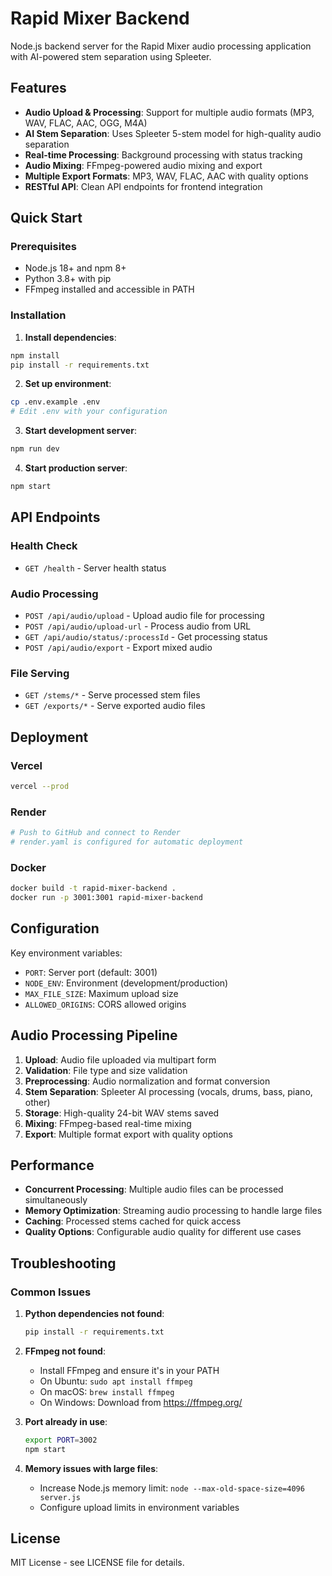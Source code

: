 # Rapid Mixer Backend

Node.js backend server for the Rapid Mixer audio processing application with AI-powered stem separation using Spleeter.

## Features

- **Audio Upload & Processing**: Support for multiple audio formats (MP3, WAV, FLAC, AAC, OGG, M4A)
- **AI Stem Separation**: Uses Spleeter 5-stem model for high-quality audio separation
- **Real-time Processing**: Background processing with status tracking
- **Audio Mixing**: FFmpeg-powered audio mixing and export
- **Multiple Export Formats**: MP3, WAV, FLAC, AAC with quality options
- **RESTful API**: Clean API endpoints for frontend integration

## Quick Start

### Prerequisites
- Node.js 18+ and npm 8+
- Python 3.8+ with pip
- FFmpeg installed and accessible in PATH

### Installation

1. **Install dependencies**:
```bash
npm install
pip install -r requirements.txt
```

2. **Set up environment**:
```bash
cp .env.example .env
# Edit .env with your configuration
```

3. **Start development server**:
```bash
npm run dev
```

4. **Start production server**:
```bash
npm start
```

## API Endpoints

### Health Check
- `GET /health` - Server health status

### Audio Processing
- `POST /api/audio/upload` - Upload audio file for processing
- `POST /api/audio/upload-url` - Process audio from URL
- `GET /api/audio/status/:processId` - Get processing status
- `POST /api/audio/export` - Export mixed audio

### File Serving
- `GET /stems/*` - Serve processed stem files
- `GET /exports/*` - Serve exported audio files

## Deployment

### Vercel
```bash
vercel --prod
```

### Render
```bash
# Push to GitHub and connect to Render
# render.yaml is configured for automatic deployment
```

### Docker
```bash
docker build -t rapid-mixer-backend .
docker run -p 3001:3001 rapid-mixer-backend
```

## Configuration

Key environment variables:
- `PORT`: Server port (default: 3001)
- `NODE_ENV`: Environment (development/production)
- `MAX_FILE_SIZE`: Maximum upload size
- `ALLOWED_ORIGINS`: CORS allowed origins

## Audio Processing Pipeline

1. **Upload**: Audio file uploaded via multipart form
2. **Validation**: File type and size validation
3. **Preprocessing**: Audio normalization and format conversion
4. **Stem Separation**: Spleeter AI processing (vocals, drums, bass, piano, other)
5. **Storage**: High-quality 24-bit WAV stems saved
6. **Mixing**: FFmpeg-based real-time mixing
7. **Export**: Multiple format export with quality options

## Performance

- **Concurrent Processing**: Multiple audio files can be processed simultaneously
- **Memory Optimization**: Streaming audio processing to handle large files
- **Caching**: Processed stems cached for quick access
- **Quality Options**: Configurable audio quality for different use cases

## Troubleshooting

### Common Issues

1. **Python dependencies not found**:
   ```bash
   pip install -r requirements.txt
   ```

2. **FFmpeg not found**:
   - Install FFmpeg and ensure it's in your PATH
   - On Ubuntu: `sudo apt install ffmpeg`
   - On macOS: `brew install ffmpeg`
   - On Windows: Download from https://ffmpeg.org/

3. **Port already in use**:
   ```bash
   export PORT=3002
   npm start
   ```

4. **Memory issues with large files**:
   - Increase Node.js memory limit: `node --max-old-space-size=4096 server.js`
   - Configure upload limits in environment variables

## License

MIT License - see LICENSE file for details.